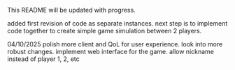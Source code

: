 This README will be updated with progress.

added first revision of code as separate instances. next step is to implement code together to create simple game simulation between 2 players.

04/10/2025
polish more client and QoL for user experience. look into more robust changes.
implement web interface for the game.
allow nickname instead of player 1, 2, etc
